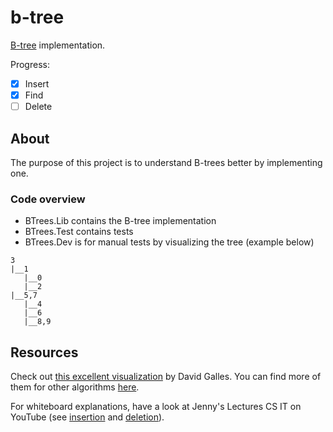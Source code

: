 # b-tree

[B-tree](https://en.wikipedia.org/wiki/B-tree) implementation.

Progress:
- [x] Insert
- [x] Find
- [ ] Delete

## About

The purpose of this project is to understand B-trees better by implementing one.

### Code overview

- BTrees.Lib contains the B-tree implementation
- BTrees.Test contains tests
- BTrees.Dev is for manual tests by visualizing the tree (example below)

```
3
|__1
   |__0
   |__2
|__5,7
   |__4
   |__6
   |__8,9
```

## Resources

Check out [this excellent visualization](https://www.cs.usfca.edu/~galles/visualization/BTree.html) by David Galles. You can find more of them for other algorithms [here](https://www.cs.usfca.edu/~galles/visualization/Algorithms.html).

For whiteboard explanations, have a look at Jenny's Lectures CS IT on YouTube (see [insertion](https://www.youtube.com/watch?v=aNU9XYYCHu8) and [deletion](https://www.youtube.com/watch?v=GKa_t7fF8o0)).
